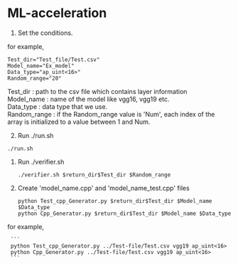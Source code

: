 # ML-acceleration  

1. Set the conditions.  
  
for example,  
```
Test_dir="Test_file/Test.csv"  
Model_name="Ex_model"  
Data_type="ap_uint<16>"  
Random_range="20"    
```  
Test_dir : path to the csv file which contains layer information  
Model_name : name of the model like vgg16, vgg19 etc.  
Data_type : data type that we use.  
Random_range : if the Random_range value is 'Num', each index of the array is initialized to a value between 1 and Num.  

2. Run ./run.sh  
```
./run.sh
```  
  1) Run ./verifier.sh  
     
     ```
     ./verifier.sh $return_dir$Test_dir $Random_range  
     ```  
  2) Create 'model_name.cpp' and 'model_name_test.cpp' files  
     ```
     python Test_cpp_Generator.py $return_dir$Test_dir $Model_name $Data_type  
     python Cpp_Generator.py $return_dir$Test_dir $Model_name $Data_type  
     ```     
   for example,    
         
     ```  
     python Test_cpp_Generator.py ../Test-file/Test.csv vgg19 ap_uint<16> 
     python Cpp_Generator.py ../Test-file/Test.csv vgg19 ap_uint<16>
     ```  
